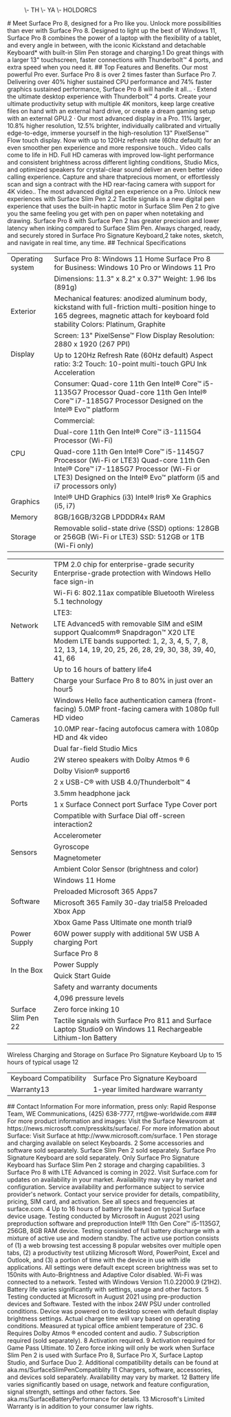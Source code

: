 <figure>\-
TH
\-
YA
\-
HOLDORCS</figure># Meet Surface Pro 8, designed for a Pro like you.
Unlock more possibilities than ever with Surface Pro 8. Designed to light up the best of Windows 11,
Surface Pro 8 combines the power of a laptop with the flexibility of a tablet, and every angle in between,
with the iconic Kickstand and detachable Keyboard* with built-in Slim Pen storage and charging.1 Do
great things with a larger 13" touchscreen, faster connections with Thunderbolt™ 4 ports, and extra speed
when you need it.
## Top Features and Benefits. Our most powerful Pro ever. Surface Pro 8 is over 2 times faster than Surface Pro 7. Delivering
over 40% higher sustained CPU performance and 74% faster graphics sustained performance,
Surface Pro 8 will handle it all...
· Extend the ultimate desktop experience with Thunderbolt™ 4 ports. Create your ultimate
productivity setup with multiple 4K monitors, keep large creative files on hand with an external
hard drive, or create a dream gaming setup with an external GPU.2
· Our most advanced display in a Pro. 11% larger, 10.8% higher resolution, 12.5% brighter,
individually calibrated and virtually edge-to-edge, immerse yourself in the high-resolution 13"
PixelSense™ Flow touch display. Now with up to 120Hz refresh rate (60hz default) for an even
smoother pen experience and more responsive touch.. Video calls come to life in HD. Full HD cameras with improved low-light performance and
consistent brightness across different lighting conditions, Studio Mics, and optimized speakers for
crystal-clear sound deliver an even better video calling experience. Capture and share thatprecious moment, or effortlessly scan and sign a contract with the HD rear-facing camera with
support for 4K video.. The most advanced digital pen experience on a Pro. Unlock new experiences with Surface Slim
Pen 2.2 Tactile signals is a new digital pen experience that uses the built-in haptic motor in
Surface Slim Pen 2 to give you the same feeling you get with pen on paper when notetaking and
drawing. Surface Pro 8 with Surface Pen 2 has greater precision and lower latency when inking
compared to Surface Slim Pen. Always charged, ready, and securely stored in Surface Pro
Signature Keyboard,2 take notes, sketch, and navigate in real time, any time.
## Technical Specifications
<table><tr><td>Operating system</td><td>Surface Pro 8: Windows 11 Home Surface Pro 8 for Business: Windows 10 Pro or Windows 11 Pro</td></tr><tr><td></td><td>Dimensions: 11.3" x 8.2" x 0.37" Weight: 1.96 lbs (891g)</td></tr><tr><td>Exterior</td><td>Mechanical features: anodized aluminum body, kickstand with full-friction multi-position hinge to 165 degrees, magnetic attach for keyboard fold stability Colors: Platinum, Graphite</td></tr><tr><td rowspan="2">Display</td><td>Screen: 13" PixelSense™ Flow Display Resolution: 2880 x 1920 (267 PPI)</td></tr><tr><td>Up to 120Hz Refresh Rate (60Hz default) Aspect ratio: 3:2 Touch: 10-point multi-touch GPU Ink Acceleration</td></tr><tr><td></td><td>Consumer: Quad-core 11th Gen Intel® Core™ i5-1135G7 Processor Quad-core 11th Gen Intel® Core™ i7-1185G7 Processor Designed on the Intel® Evo™ platform</td></tr><tr><td rowspan="3">CPU</td><td>Commercial:</td></tr><tr><td>Dual-core 11th Gen Intel® Core™ i3-1115G4 Processor (Wi-Fi)</td></tr><tr><td>Quad-core 11th Gen Intel® Core™ i5-1145G7 Processor (Wi-Fi or LTE3) Quad-core 11th Gen Intel® Core™ i7-1185G7 Processor (Wi-Fi or LTE3) Designed on the Intel® Evo™ platform (i5 and i7 processors only)</td></tr><tr><td>Graphics</td><td>Intel® UHD Graphics (i3) Intel® Iris® Xe Graphics (i5, i7)</td></tr><tr><td>Memory</td><td>8GB/16GB/32GB LPDDDR4x RAM</td></tr><tr><td>Storage</td><td>Removable solid-state drive (SSD) options: 128GB or 256GB (Wi-Fi or LTE3) SSD: 512GB or 1TB (Wi-Fi only)</td></tr></table>
<table><tr><td>Security</td><td>TPM 2.0 chip for enterprise-grade security Enterprise-grade protection with Windows Hello face sign-in</td></tr><tr><td rowspan="3">Network</td><td>Wi-Fi 6: 802.11ax compatible Bluetooth Wireless 5.1 technology</td></tr><tr><td>LTE3:</td></tr><tr><td>LTE Advanced5 with removable SIM and eSIM support Qualcomm® Snapdragon™ X20 LTE Modem LTE bands supported: 1, 2, 3, 4, 5, 7, 8, 12, 13, 14, 19, 20, 25, 26, 28, 29, 30, 38, 39, 40, 41, 66</td></tr><tr><td rowspan="2">Battery</td><td>Up to 16 hours of battery life4</td></tr><tr><td>Charge your Surface Pro 8 to 80% in just over an hour5</td></tr><tr><td rowspan="2">Cameras</td><td>Windows Hello face authentication camera (front-facing) 5.0MP front-facing camera with 1080p full HD video</td></tr><tr><td>10.0MP rear-facing autofocus camera with 1080p HD and 4k video</td></tr><tr><td rowspan="3">Audio</td><td>Dual far-field Studio Mics</td></tr><tr><td>2W stereo speakers with Dolby Atmos ® 6</td></tr><tr><td>Dolby Vision® support6</td></tr><tr><td rowspan="4">Ports</td><td>2 x USB-C® with USB 4.0/Thunderbolt™ 4</td></tr><tr><td>3.5mm headphone jack</td></tr><tr><td>1 x Surface Connect port Surface Type Cover port</td></tr><tr><td>Compatible with Surface Dial off-screen interaction2</td></tr><tr><td rowspan="4">Sensors</td><td>Accelerometer</td></tr><tr><td>Gyroscope</td></tr><tr><td>Magnetometer</td></tr><tr><td>Ambient Color Sensor (brightness and color)</td></tr><tr><td rowspan="4">Software</td><td>Windows 11 Home</td></tr><tr><td>Preloaded Microsoft 365 Apps7</td></tr><tr><td>Microsoft 365 Family 30-day trial58 Preloaded Xbox App</td></tr><tr><td>Xbox Game Pass Ultimate one month trial9</td></tr><tr><td>Power Supply</td><td>60W power supply with additional 5W USB A charging Port</td></tr><tr><td rowspan="4">In the Box</td><td>Surface Pro 8</td></tr><tr><td>Power Supply</td></tr><tr><td>Quick Start Guide</td></tr><tr><td>Safety and warranty documents</td></tr><tr><td rowspan="3">Surface Slim Pen 22</td><td>4,096 pressure levels</td></tr><tr><td>Zero force inking 10</td></tr><tr><td>Tactile signals with Surface Pro 811 and Surface Laptop Studio9 on Windows 11 Rechargeable Lithium-Ion Battery</td></tr></table>Wireless Charging and Storage on Surface Pro Signature Keyboard
Up to 15 hours of typical usage 12
<table><tr><td>Keyboard Compatibility</td><td>Surface Pro Signature Keyboard</td></tr><tr><td>Warranty13</td><td>1-year limited hardware warranty</td></tr></table>## Contact Information
For more information, press only:
Rapid Response Team, WE Communications, (425) 638-7777, rrt@we-worldwide.com
### For more product information and images:
Visit the Surface Newsroom at https://news.microsoft.com/presskits/surface/.
For more information about Surface:
Visit Surface at http://www.microsoft.com/surface.
1 Pen storage and charging available on select Keyboards.
2 Some accessories and software sold separately. Surface Slim Pen 2 sold separately. Surface Pro Signature Keyboard are sold
separately. Only Surface Pro Signature Keyboard has Surface Slim Pen 2 storage and charging capabilities.
3 Surface Pro 8 with LTE Advanced is coming in 2022. Visit Surface.com for updates on availability in your market. Availability may
vary by market and configuration. Service availability and performance subject to service provider's network. Contact your service
provider for details, compatibility, pricing, SIM card, and activation. See all specs and frequencies at surface.com.
4 Up to 16 hours of battery life based on typical Surface device usage. Testing conducted by Microsoft in August 2021 using
preproduction software and preproduction Intel® 11th Gen Core™ i5-1135G7, 256GB, 8GB RAM device. Testing consisted of full
battery discharge with a mixture of active use and modern standby. The active use portion consists of (1) a web browsing test
accessing 8 popular websites over multiple open tabs, (2) a productivity test utilizing Microsoft Word, PowerPoint, Excel and
Outlook, and (3) a portion of time with the device in use with idle applications. All settings were default except screen brightness was
set to 150nits with Auto-Brightness and Adaptive Color disabled. Wi-Fi was connected to a network. Tested with Windows Version
11.0.22000.9 (21H2). Battery life varies significantly with settings, usage and other factors.
5 Testing conducted at Microsoft in August 2021 using pre-production devices and Software. Tested with the inbox 24W PSU under
controlled conditions. Device was powered on to desktop screen with default display brightness settings. Actual charge time will vary
based on operating conditions. Measured at typical office ambient temperature of 23C.
6 Requires Dolby Atmos ® encoded content and audio.
7 Subscription required (sold separately).
8 Activation required.
9 Activation required for Game Pass Ultimate.
10 Zero force inking will only be work when Surface Slim Pen 2 is used with Surface Pro 8, Surface Pro X, Surface Laptop Studio, and
Surface Duo 2. Additional compatibility details can be found at aka.ms/SurfaceSlimPenCompatiblity
11 Chargers, software, accessories, and devices sold separately. Availability may vary by market.
12 Battery life varies significantly based on usage, network and feature configuration, signal strength, settings and other factors. See
aka.ms/SurfaceBatteryPerformance for details.
13 Microsoft's Limited Warranty is in addition to your consumer law rights.
